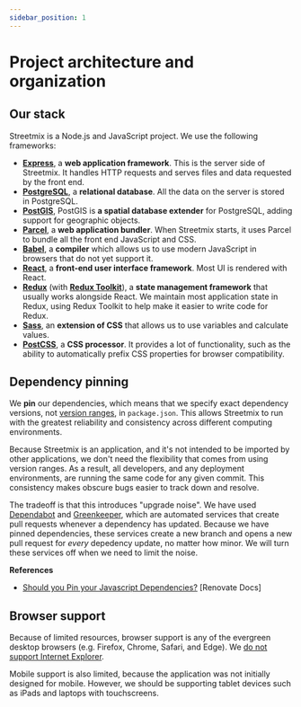 ```yaml
---
sidebar_position: 1
---
```


# Project architecture and organization

## Our stack

Streetmix is a Node.js and JavaScript project. We use the following frameworks:

- **[Express](https://expressjs.com/)**, a **web application framework**. This is the server side of Streetmix. It handles HTTP requests and serves files and data requested by the front end.
- **[PostgreSQL](https://www.postgresql.org/)**, a **relational database**. All the data on the server is stored in PostgreSQL.
- **[PostGIS](https://postgis.net/)**, PostGIS is **a spatial database extender** for PostgreSQL, adding support for geographic objects.
- **[Parcel](https://parceljs.org/)**, a **web application bundler**. When Streetmix starts, it uses Parcel to bundle all the front end JavaScript and CSS.
- **[Babel](https://babeljs.io/)**, a **compiler** which allows us to use modern JavaScript in browsers that do not yet support it.
- **[React](https://reactjs.org/)**, a **front-end user interface framework**. Most UI is rendered with React.
- **[Redux](https://redux.js.org/)** (with **[Redux Toolkit](https://redux-toolkit.js.org/)**), a **state management framework** that usually works alongside React. We maintain most application state in Redux, using Redux Toolkit to help make it easier to write code for Redux.
- **[Sass](https://sass-lang.com/)**, an **extension of CSS** that allows us to use variables and calculate values.
- **[PostCSS](https://postcss.org/)**, a **CSS processor**. It provides a lot of functionality, such as the ability to automatically prefix CSS properties for browser compatibility.

## Dependency pinning

We **pin** our dependencies, which means that we specify exact dependency versions, not [version ranges](https://semver.org/), in `package.json`. This allows Streetmix to run with the greatest reliability and consistency across different computing environments.

Because Streetmix is an application, and it's not intended to be imported by other applications, we don't need the flexibility that comes from using version ranges. As a result, all developers, and any deployment environments, are running the same code for any given commit. This consistency makes obscure bugs easier to track down and resolve.

The tradeoff is that this introduces "upgrade noise". We have used [Dependabot](https://dependabot.com/) and [Greenkeeper](https://greenkeeper.io/), which are automated services that create pull requests whenever a dependency has updated. Because we have pinned dependencies, these services create a new branch and opens a new pull request for _every_ depedency update, no matter how minor. We will turn these services off when we need to limit the noise.

**References**

- [Should you Pin your Javascript Dependencies?](https://renovatebot.com/docs/dependency-pinning/) [Renovate Docs]

## Browser support

Because of limited resources, browser support is any of the evergreen desktop browsers (e.g. Firefox, Chrome, Safari, and Edge). We [do not support Internet Explorer](/user-guide/support/faq#internet-explorer).

Mobile support is also limited, because the application was not initially designed for mobile. However, we should be supporting tablet devices such as iPads and laptops with touchscreens.
